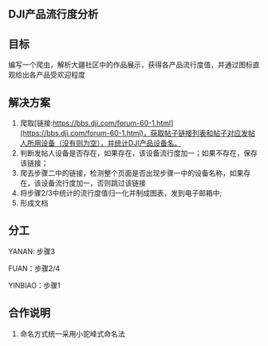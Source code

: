 ## DJI产品流行度分析

## 目标

编写一个爬虫，解析大疆社区中的作品展示，获得各产品流行度值，并通过图标直观给出各产品受欢迎程度

## 解决方案

1. 爬取[链接:https://bbs.dji.com/forum-60-1.html](https://bbs.dji.com/forum-60-1.html)，获取帖子链接列表和帖子对应发帖人所用设备（没有则为空），并统计DJI产品设备名。
2. 判断发帖人设备是否存在，如果存在，该设备流行度加一；如果不存在，保存该链接；
3. 爬去步骤二中的链接，检测整个页面是否出现步骤一中的设备名称，如果存在，该设备流行度加一，否则跳过该链接
4. 将步骤2/3中统计的流行度值归一化并制成图表，发到电子邮箱中;
5. 形成文档

## 分工

YANAN: 步骤3

FUAN：步骤2/4

YINBIAO：步骤1

## 合作说明

1. 命名方式统一采用小驼峰式命名法
